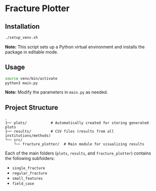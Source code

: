 # Fracture Plotter

## Installation
```bash
./setup_venv.sh
```
**Note:** This script sets up a Python virtual environment and installs the package in editable mode.

## Usage
```bash
source venv/bin/activate
python3 main.py
```
**Note:** Modify the parameters in `main.py` as needed.

## Project Structure

```
.
├── plots/           # Automatically created for storing generated plots
├── results/         # CSV files (results from all institutions/methods)
└── src/
    └── fracture_plotter/  # Main module for visualizing results
```

Each of the main folders (`plots`, `results`, and `fracture_plotter`) contains the following subfolders:
- `single_fracture`
- `regular_fracture`
- `small_features`
- `field_case`
